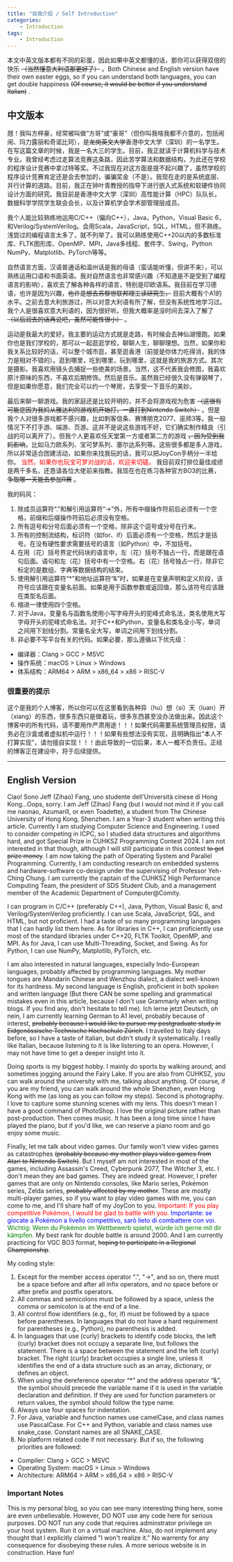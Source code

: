 ```yaml
---
title: "自我介绍 / Self Introduction"
categories:
    - Introduction
tags:
    - Introduction
---
```


本文中英文版本都有不同的彩蛋，因此如果中英文都懂的话，那你可以获得双倍的快乐 ~~（当然懂意大利语那更好了）~~ 。Both Chinese and English version have their own easter eggs, so if you can understand both languages, you can get double happiness ~~(Of course, it would be better if you understand Italian)~~ .

## 中文版本
翘！我叫方梓豪，经常被叫做“方哥”或“豪哥”（但你叫我啥我都不介意的，包括闹闹、玛力露丽和奇诺比珂），是~~龙岗英文大学~~香港中文大学（深圳）的一名学生。在写这篇文章的时候，我是一名大三的学生。目前，我正就读于计算机科学与技术专业。我曾经考虑过走算法竞赛这条路，因此苦学算法和数据结构，为此还在学校的程序设计竞赛中拿过特等奖。不过我现在对这方面是提不起兴趣了，虽然学校的程序设计竞赛肯定还是会去参加的，骗骗奖金（不是）。我现在走的是系统底层、并行计算的道路。目前，我正在钟叶青教授的指导下进行嵌入式系统和软硬件协同设计方面的研究。我目前是香港中文大学（深圳）高性能计算（HPC）队队长，数据科学学院学生联会会长，以及计算机学会学术部管理层成员。

我个人能比较熟练地运用C/C++（偏向C++），Java，Python，Visual Basic 6，和Verilog/SystemVerilog。会用Scala，JavaScript，SQL，HTML，但不熟练。浅尝过的编程语言太多了，就不列举了。我可以熟练使用C++20以内的多数标准库、FLTK图形库、OpenMP、MPI，Java多线程、套件字、Swing，Python NumPy、Matplotlib、PyTorch等等。

自然语言方面，汉语普通话和温州话是我的母语（蛮话能听懂，但讲不来），可以熟练运用口语和书面英语。我对自然语言也非常感兴趣（不知道是不是受到了编程语言的影响），喜欢去了解各种各样的语言，特别是印欧语系。我目前在学习德语，也许是因为兴趣，~~也许是想去苏黎世联邦理工读研究生，~~ 目前大概有个A1的水平。之前去意大利旅游过，所以对意大利语有所了解，但没有系统性地学习过。我个人是很喜欢意大利语的，因为很好听。但我大概率是没时间去深入了解了 ~~（以后润去的话再说吧，虽然可能性很小）~~ 。

运动是我最大的爱好。我主要的运动方式就是走路，有时候会去神仙湖慢跑。如果你也是我们学校的，那可以一起逛逛学校，聊聊人生，聊聊理想。当然，如果你和我关系比较好的话，可以整个城市逛，甚至逛香港（前提是你体力吃得消，我的体力是相对不错的）。逛到哪里，吃到哪里，玩到哪里，这就是我的旅游方式。其次是摄影。我喜欢用镜头去捕捉一些绝美的场景。当然，这不代表我会修图，我喜欢原汁原味的东西，不喜欢后期修饰。然后是音乐。虽然我已经很久没有弹钢琴了，但是如果你愿意，我们完全可以约一个琴房，去享受一下音乐的美妙。

最后来聊一聊游戏。我的家庭还是比较开明的，并不会将游戏视为危害 ~~（这很有可能是因为我妈从雅达利的游戏机开始打，一直打到Nintendo Switch）~~ 。但是我个人对很多游戏都不感兴趣，比如刺客信条、赛博朋克2077、巫师3等。我一般情况下不打手游、端游、页游。这并不是说这些游戏不好，它们确实制作精良（引战的可以离开了）。但我个人更喜欢任天堂第一方或者第二方的游戏 ~~，因为受到我妈影响~~，比如马力欧系列、宝可梦系列、塞尔达系列等。这些很多都是多人游戏，所以非常适合团建活动，如果你来找我玩的话，我可以把JoyCon手柄分一半给你。<span style="color:red"> 当然，如果你也玩宝可梦对战的话，欢迎来切磋。 </span>我目前双打排位最佳成绩是两千多名，还恳请各位大佬前来指教。我现在也在练习各种官方BO3的比赛， ~~争取哪一天能去参加R赛~~ 。

我的码风：
1. 除成员运算符“.”和解引用运算符“->”外，所有中缀操作符前后必须有一个空格，前缀和后缀操作符前后必须没有空格。   
2. 所有逗号和分号后面必须有一个空格，除非这个逗号或分号在行末。   
3. 所有的控制流结构，标识符（如for、if）后面必须有一个空格，然后才是括号。在没有硬性要求需要括号的语言（如Python）中，不加括号。
4. 在用（花）括号界定代码块的语言中，左（花）括号不独占一行，而是跟在语句后面。语句和左（花）括号中有一个空格。右（花）括号独占一行，除非它标定的是数组、字典等数据结构的结束。   
5. 使用解引用运算符“*”和地址运算符“&”时，如果是在变量声明和定义阶段，该符号应该跟在变量名前面。如果是用于函数参数或返回值，那么该符号应该跟在类型名后面。
6. 缩进一律使用四个空格。   
7. 对于Java，变量名与函数名使用小写字母开头的驼峰式命名法，类名使用大写字母开头的驼峰式命名法。对于C++和Python，变量名和类名全小写，单词之间用下划线分割。常量名全大写，单词之间用下划线分割。       
8. 非必要不写平台有关的代码。如果必要，那么遵循以下优先级：      
- 编译器：Clang > GCC > MSVC
- 操作系统：macOS > Linux > Windows
- 体系结构：ARM64 > ARM > x86_64 > x86 > RISC-V


### 很重要的提示
这个是我的个人博客，所以你可以在这里看到各种异（hu）想（si）天（luan）开（xiang）的东西，很多东西只是做着玩，很多东西甚至没办法做出来。因此这个博客中的所有代码，请不要用作严肃用途！！！如果代码需要系统管理员权限，请务必在沙盒或者虚拟机中运行！！！如果有些想法没有实现，且明确指出“本人不打算实现”，请勿擅自实现！！！由此导致的一切后果，本人一概不负责任。正经的博客正在建设中，将于后续提供。

---------------

## English Version
Ciao! Sono Jeff (Zihao) Fang, uno studente dell'Università cinese di Hong Kong...Oops, sorry. I am Jeff (Zihao) Fang (but I would not mind it if you call me naonao, Azumarill, or even Toadette), a student from The Chinese University of Hong Kong, Shenzhen. I am a Year-3 student when writing this article. Currently I am studying Computer Science and Engineering. I used to consider competing in ICPC, so I studied data structures and algorithms hard, and got Special Prize in CUHKSZ Programming Contest 2024. I am not interested in that though, although I will still participate in this contest ~~to get prize money~~. I am now taking the path of Operating System and Parallel Programming. Currently, I am conducting research on embedded systems and hardware-software co-design under the supervising of Professor Yeh-Ching Chung. I am currently the captain of the CUHKSZ High Performance Computing Team, the president of SDS Student Club, and a management member of the Academic Department of Computer@Comity.

I can program in C/C++ (preferably C++), Java, Python, Visual Basic 6, and Verilog/SystemVerilog proficiently. I can use Scala, JavaScript, SQL, and HTML, but not proficient. I had a taste of so many programming languages that I can hardly list them here. As for libraries in C++, I can proficiently use most of the standard libraries under C++20, FLTK Toolkit, OpenMP, and MPI. As for Java, I can use Multi-Threading, Socket, and Swing. As for Python, I can use NumPy, Matplotlib, PyTorch, etc.

I am also interested in natural languages, especially Indo-European languages, probably affected by programming languages. My mother tongues are Mandarin Chinese and Wenzhou dialect, a dialect well-known for its hardness. My second language is English, proficient in both spoken and written language (But there CAN be some spelling and grammatical mistakes even in this article, because I don't use Grammarly when writing blogs. If you find any, don't hesitate to tell me). Ich lerne jetzt Deutsch, oh nein, I am currently learning German to A1 level, probably because of interest, ~~probably because I would like to pursue my postgraduate study in Eidgenössische Technische Hochschule Zürich~~. I travelled to Italy days before, so I have a taste of Italian, but didn't study it systematically. I really like Italian, because listening to it is like listening to an opera. However, I may not have time to get a deeper insight into it.

Doing sports is my biggest hobby. I mainly do sports by walking around, and sometimes jogging around the Fairy Lake. If you are also from CUHKSZ, you can walk around the university with me, talking about anything. Of course, if you are my friend, you can walk around the whole Shenzhen, even Hong Kong with me (as long as you can follow my steps).  Second is photography. I love to capture some stunning scenes with my lens. This doesn't mean I have a good command of PhotoShop. I love the original picture rather than post-production. Then comes music. It has been a long time since I have played the piano, but if you'd like, we can reserve a piano room and go enjoy some music.

Finally, let me talk about video games. Our family won't view video games as catastrophes ~~(probably because my mother plays video games from Atari to Nintendo Switch)~~. But I myself am not interested in most of the games, including Assassin's Creed, Cyberpunk 2077, The Witcher 3, etc. I don't mean they are bad games. They are indeed great. However, I prefer games that are only on Nintendo consoles, like Mario series, Pokémon series, Zelda series, ~~probably affected by my mother~~. These are mostly multi-player games, so if you want to play video games with me, you can come to me, and I'll share half of my JoyCon to you. <span style="color:red"> Important: If you play competitive Pokémon, I would be glad to battle with you. </span> <span style="color:blue"> Importante: se giocate a Pokémon a livello competitivo, sarò lieto di combattere con voi. </span> <span style="color:green"> Wichtig: Wenn du Pokémon im Wettbewerb spielst, würde ich gerne mit dir kämpfen. </span> My best rank for double battle is around 2000. And I am currently practicing for VGC BO3 format, ~~hoping to participate in a Regional Championship~~.

My coding style:
1. Except for the member access operator ".", "->", and so on, there must be a space before and after all infix operators, and no space before or after prefix and postfix operators.   
2. All commas and semicolons must be followed by a space, unless the comma or semicolon is at the end of a line.   
3. All control flow identifiers (e.g., for, if) must be followed by a space before parentheses. In languages that do not have a hard requirement for parentheses (e.g., Python), no parenthesis is added.
4. In languages that use (curly) brackets to identify code blocks, the left (curly) bracket does not occupy a separate line, but follows the statement. There is a space between the statement and the left (curly) bracket. The right (curly) bracket occupies a single line, unless it identifies the end of a data structure such as an array, dictionary, or defines an object.   
5. When using the dereference operator “*” and the address operator “&”, the symbol should precede the variable name if it is used in the variable declaration and definition. If they are used for function parameters or return values, the symbol should follow the type name.
6. Always use four spaces for indentation.   
7. For Java, variable and function names use camelCase, and class names use PascalCase. For C++ and Python, variable and class names use snake_case. Constant names are all SNAKE_CASE.
8. No platform related code if not necessary. But if so, the following priorities are followed:
- Compiler: Clang > GCC > MSVC
- Operating System: macOS > Linux > Windows
- Architecture: ARM64 > ARM > x86_64 > x86 > RISC-V

### Important Notes
This is my personal blog, so you can see many interesting thing here, some are even unbelievable. However, DO NOT use any code here for serious purposes. DO NOT run any code that requires adminstrator privilege on your host system. Run it on a virtual machine. Also, do not implement any thought that I explicitly claimed "I won't realize it." No warrenty for any consequence for disobeying these rules. A more serious website is in construction. Have fun!